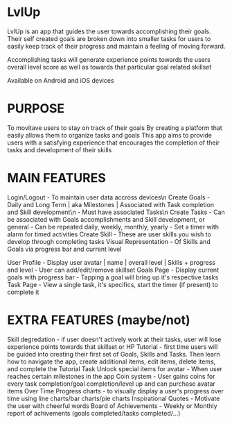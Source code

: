 # LvlUp

LvlUp is an app that guides the user towards accomplishing their goals. Their self created goals are broken down into smaller tasks for users to easily keep track of their progress and maintain a feeling of moving forward. 

Accomplishing tasks will generate experience points towards the users overall level score as well as towards that particular goal related skillset

Available on Android and iOS devices

# PURPOSE
To movitave users to stay on track of their goals 
By creating a platform that easily allows them to organize tasks and goals 
This app aims to provide users with a satisfying experience that encourages the completion of their tasks and development of their skills

# MAIN FEATURES
Login/Logout - To maintain user data accross devices\n
Create Goals - Daily and Long Term | aka Milestones | Associated with Task completion and Skill development\n
             - Must have associated Tasks\n
Create Tasks - Can be associated with Goals accomplishments and Skill development, or general
             - Can be repeated daily, weekly, monthly, yearly
             - Set a timer with alarm for timed activities
Create Skill - These are user skills you wish to develop through completing tasks
Visual Representation - Of Skills and Goals via progress bar and current level

User Profile - Display user avatar | name | overall level | Skills + progress and level
             - User can add/edit/remove skillset
Goals Page - Display current goals with progress bar 
           - Tapping a goal will bring up it's respective tasks
Task Page - View a single task, it's specifics, start the timer (if present) to complete it


# EXTRA FEATURES (maybe/not)
Skill degredation - if user doesn't actively work at their tasks, user will lose experience points towards that skillset or HP
Tutorial - first time users will be guided into creating their first set of Goals, Skills and Tasks. Then learn how to navigate the app, create additional items, edit items, delete items, and complete the Tutorial Task
Unlock special items for avatar - When user reaches certain milestones in the app
Coin system - User gains coins for every task completion/goal completion/level up and can purchase avatar items
Over Time Progress charts - to visually display a user's progress over time using line charts/bar charts/pie charts
Inspirational Quotes - Motivate the user with cheerful words
Board of Achievements - Weekly or Monthly report of achivements (goals completed/tasks completed/...)
